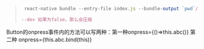 > ```js
>  react-native bundle --entry-file index.js --bundle-output `pwd`/out/ios/main.jsbundle --platform ios --assets-dest `pwd`/out/ios --dev false
> 
> --dev 如果为false，那么会压缩
> ```

Button的onpress事件内的方法可以写两种：第一种onpress={()=>this.abc()} 第二种 onpress={this.abc.bind(this)}